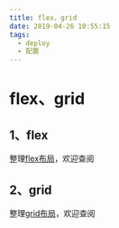 ```yaml
---
title: flex、grid
date: 2019-04-26 10:55:15
tags:
  - deploy
  - 配置
---
```


# flex、grid

## 1、flex
整理[flex布局](https://www.processon.com/view/link/5cd03f9fe4b085d01091ffbc)，欢迎查阅


## 2、grid
整理[grid布局](https://www.processon.com/view/link/5cd03ec9e4b06bcc139867da)，欢迎查阅